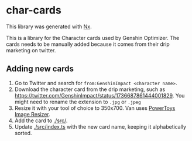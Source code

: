 # char-cards

This library was generated with [Nx](https://nx.dev).

This is a library for the Character cards used by Genshin Optimizer. The cards needs to be manually added because it comes from their drip marketing on twitter.

## Adding new cards

1. Go to Twitter and search for `from:GenshinImpact <character name>`.
2. Download the character card from the drip marketing, such as https://twitter.com/GenshinImpact/status/1736687861444001829. You might need to rename the extension to `.jpg` or `.jpeg`
3. Resize it with your tool of choice to 350x700. Van uses [PowerToys Image Resizer](https://learn.microsoft.com/en-us/windows/powertoys/image-resizer).
4. Add the card to [./src/](https://github.com/frzyc/genshin-optimizer/tree/master/libs/char-cards/src).
5. Update [./src/index.ts](https://github.com/frzyc/genshin-optimizer/blob/master/libs/char-cards/src/index.ts) with the new card name, keeping it alphabetically sorted.
